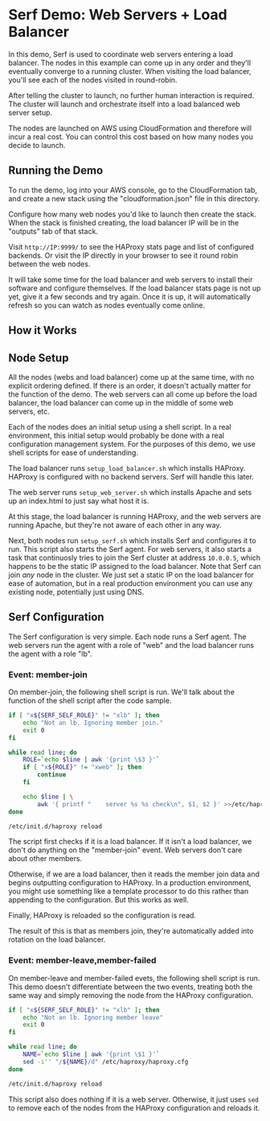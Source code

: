 # Serf Demo: Web Servers + Load Balancer

In this demo, Serf is used to coordinate web servers entering a load
balancer. The nodes in this example can come up in any order and they'll
eventually converge to a running cluster. When visiting the load balancer,
you'll see each of the nodes visited in round-robin.

After telling the cluster to launch, no further human interaction is
required. The cluster will launch and orchestrate itself into a load
balanced web server setup.

The nodes are launched on AWS using CloudFormation and therefore will
incur a real cost. You can control this cost based on how many nodes
you decide to launch.

## Running the Demo

To run the demo, log into your AWS console, go to the CloudFormation
tab, and create a new stack using the "cloudformation.json" file in this
directory.

Configure how many web nodes you'd like to launch then create the stack.
When the stack is finished creating, the load balancer IP will be in
the "outputs" tab of that stack.

Visit `http://IP:9999/` to see the HAProxy stats page and list of
configured backends. Or visit the IP directly in your browser to see
it round robin between the web nodes.

It will take some time for the load balancer and web servers to install
their software and configure themselves. If the load balancer stats page
is not up yet, give it a few seconds and try again. Once it is up, it
will automatically refresh so you can watch as nodes eventually come
online.

## How it Works

## Node Setup

All the nodes (webs and load balancer) come up at the same time, with no
explicit ordering defined. If there is an order, it doesn't actually matter
for the function of the demo. The web servers can all come up before the load
balancer, the load balancer can come up in the middle of some web servers, etc.

Each of the nodes does an initial setup using a shell script. In a real
environment, this initial setup would probably be done with a real
configuration management system. For the purposes of this demo, we use
shell scripts for ease of understanding.

The load balancer runs `setup_load_balancer.sh` which installs HAProxy.
HAProxy is configured with no backend servers. Serf will handle this later.

The web server runs `setup_web_server.sh` which installs Apache and
sets up an index.html to just say what host it is.

At this stage, the load balancer is running HAProxy, and the web servers
are running Apache, but they're not aware of each other in any way.

Next, both nodes run `setup_serf.sh` which installs Serf and configures it
to run. This script also starts the Serf agent. For web servers, it also
starts a task that continuosly tries to join the Serf cluster at address
`10.0.0.5`, which happens to be the static IP assigned to the load balancer.
Note that Serf can join _any_ node in the cluster. We just set a static IP
on the load balancer for ease of automation, but in a real production
environment you can use any existing node, potentially just using DNS.

## Serf Configuration

The Serf configuration is very simple. Each node runs a Serf agent. The
web servers run the agent with a role of "web" and the load balancer runs
the agent with a role "lb".

### Event: member-join

On member-join, the following shell script is run. We'll talk about the
function of the shell script after the code sample.

```sh
if [ "x${SERF_SELF_ROLE}" != "xlb" ]; then
    echo "Not an lb. Ignoring member join."
    exit 0
fi

while read line; do
    ROLE=`echo $line | awk '{print \$3 }'`
    if [ "x${ROLE}" != "xweb" ]; then
        continue
    fi

    echo $line | \
        awk '{ printf "    server %s %s check\n", $1, $2 }' >>/etc/haproxy/haproxy.cfg
done

/etc/init.d/haproxy reload
```

The script first checks if it is a load balancer. If it isn't a load balancer,
we don't do anything on the "member-join" event. Web servers don't care about
other members.

Otherwise, if we are a load balancer, then it reads the member join data
and begins outputting configuration to HAProxy. In a production environment,
you might use something like a template processor to do this rather than
appending to the configuration. But this works as well.

Finally, HAProxy is reloaded so the configuration is read.

The result of this is that as members join, they're automatically added into
rotation on the load balancer.

### Event: member-leave,member-failed

On member-leave and member-failed evets, the following shell script is run.
This demo doesn't differentiate between the two events, treating both
the same way and simply removing the node from the HAProxy configuration.

```sh
if [ "x${SERF_SELF_ROLE}" != "xlb" ]; then
    echo "Not an lb. Ignoring member leave"
    exit 0
fi

while read line; do
    NAME=`echo $line | awk '{print \$1 }'`
    sed -i'' "/${NAME}/d" /etc/haproxy/haproxy.cfg
done

/etc/init.d/haproxy reload
```

This script also does nothing if it is a web server. Otherwise, it just
uses `sed` to remove each of the nodes from the HAProxy configuration and
reloads it.
